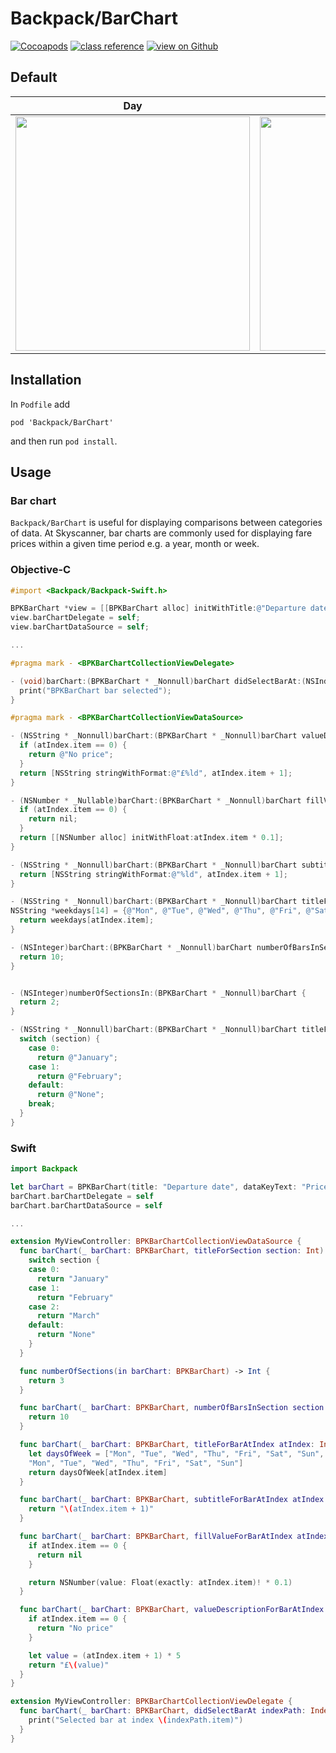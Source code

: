 # Backpack/BarChart

[![Cocoapods](https://img.shields.io/cocoapods/v/Backpack.svg?style=flat)](https://cocoapods.org/pods/Backpack)
[![class reference](https://img.shields.io/badge/Class%20reference-iOS-blue)](https://backpack.github.io/ios/versions/latest/uikit/Classes/BPKBarChart.html)
[![view on Github](https://img.shields.io/badge/Source%20code-GitHub-lightgrey)](https://github.com/backpack/ios/tree/main/Backpack/BarChart)

## Default

| Day | Night |
| --- | --- |
| <img src="https://raw.githubusercontent.com/backpack/ios/main/screenshots/iPhone-bar-chart___default_lm.png" alt="" width="375" /> |<img src="https://raw.githubusercontent.com/backpack/ios/main/screenshots/iPhone-bar-chart___default_dm.png" alt="" width="375" /> |

## Installation

In `Podfile` add

```
pod 'Backpack/BarChart'
```

and then run `pod install`.

## Usage

### Bar chart

`Backpack/BarChart` is useful for displaying comparisons between categories of data. At Skyscanner, bar charts are commonly used for displaying fare prices within a given time period e.g. a year, month or week.

### Objective-C

```objective-c
#import <Backpack/Backpack-Swift.h>

BPKBarChart *view = [[BPKBarChart alloc] initWithTitle:@"Departure date" dataKeyText:@"Price" noDataKeyText:@"No price"];
view.barChartDelegate = self;
view.barChartDataSource = self;

...

#pragma mark - <BPKBarChartCollectionViewDelegate>

- (void)barChart:(BPKBarChart * _Nonnull)barChart didSelectBarAt:(NSIndexPath * _Nonnull)indexPath {
  print("BPKBarChart bar selected");
}

#pragma mark - <BPKBarChartCollectionViewDataSource>

- (NSString * _Nonnull)barChart:(BPKBarChart * _Nonnull)barChart valueDescriptionForBarAtIndex:(NSIndexPath * _Nonnull)atIndex {
  if (atIndex.item == 0) {
    return @"No price";
  }
  return [NSString stringWithFormat:@"£%ld", atIndex.item + 1];
}

- (NSNumber * _Nullable)barChart:(BPKBarChart * _Nonnull)barChart fillValueForBarAtIndex:(NSIndexPath * _Nonnull)atIndex {
  if (atIndex.item == 0) {
    return nil;
  }
  return [[NSNumber alloc] initWithFloat:atIndex.item * 0.1];
}

- (NSString * _Nonnull)barChart:(BPKBarChart * _Nonnull)barChart subtitleForBarAtIndex:(NSIndexPath * _Nonnull)atIndex {
  return [NSString stringWithFormat:@"%ld", atIndex.item + 1];
}

- (NSString * _Nonnull)barChart:(BPKBarChart * _Nonnull)barChart titleForBarAtIndex:(NSIndexPath * _Nonnull)atIndex {
NSString *weekdays[14] = {@"Mon", @"Tue", @"Wed", @"Thu", @"Fri", @"Sat", @"Sun", @"Mon", @"Tue", @"Wed", @"Thu", @"Fri", @"Sat", @"Sun"};
  return weekdays[atIndex.item];
}

- (NSInteger)barChart:(BPKBarChart * _Nonnull)barChart numberOfBarsInSection:(NSInteger)section {
  return 10;
}


- (NSInteger)numberOfSectionsIn:(BPKBarChart * _Nonnull)barChart {
  return 2;
}

- (NSString * _Nonnull)barChart:(BPKBarChart * _Nonnull)barChart titleForSection:(NSInteger)section {
  switch (section) {
    case 0:
      return @"January";
    case 1:
      return @"February";
    default:
      return @"None";
    break;
  }
}
```


### Swift

```swift
import Backpack

let barChart = BPKBarChart(title: "Departure date", dataKeyText: "Price", noDataKeyText: "No price")
barChart.barChartDelegate = self
barChart.barChartDataSource = self

...

extension MyViewController: BPKBarChartCollectionViewDataSource {
  func barChart(_ barChart: BPKBarChart, titleForSection section: Int) -> String {
    switch section {
    case 0:
      return "January"
    case 1:
      return "February"
    case 2:
      return "March"
    default:
      return "None"
    }
  }

  func numberOfSections(in barChart: BPKBarChart) -> Int {
    return 3
  }

  func barChart(_ barChart: BPKBarChart, numberOfBarsInSection section: Int) -> Int {
    return 10
  }

  func barChart(_ barChart: BPKBarChart, titleForBarAtIndex atIndex: IndexPath) -> String {
    let daysOfWeek = ["Mon", "Tue", "Wed", "Thu", "Fri", "Sat", "Sun",
    "Mon", "Tue", "Wed", "Thu", "Fri", "Sat", "Sun"]
    return daysOfWeek[atIndex.item]
  }

  func barChart(_ barChart: BPKBarChart, subtitleForBarAtIndex atIndex: IndexPath) -> String {
    return "\(atIndex.item + 1)"
  }

  func barChart(_ barChart: BPKBarChart, fillValueForBarAtIndex atIndex: IndexPath) -> NSNumber? {
    if atIndex.item == 0 {
      return nil
    }

    return NSNumber(value: Float(exactly: atIndex.item)! * 0.1)
  }

  func barChart(_ barChart: BPKBarChart, valueDescriptionForBarAtIndex atIndex: IndexPath) -> String {
    if atIndex.item == 0 {
      return "No price"
    }

    let value = (atIndex.item + 1) * 5
    return "£\(value)"
  }
}

extension MyViewController: BPKBarChartCollectionViewDelegate {
  func barChart(_ barChart: BPKBarChart, didSelectBarAt indexPath: IndexPath) {
    print("Selected bar at index \(indexPath.item)")
  }
}
```

